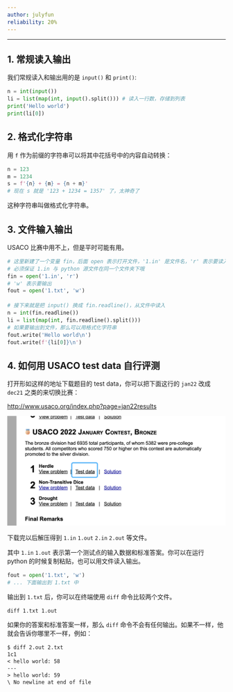 ```yaml
---
author: julyfun
reliability: 20%
---
```

****
## 1. 常规读入输出

我们常规读入和输出用的是 `input()` 和 `print()`:

```py
n = int(input())
li = list(map(int, input().split())) # 读入一行数，存储到列表
print('Hello world')
print(li[0])
```

## 2. 格式化字符串

用 `f` 作为前缀的字符串可以将其中花括号中的内容自动转换：

```py
n = 123
m = 1234
s = f'{n} + {m} = {n + m}'
# 现在 s 就是 '123 + 1234 = 1357' 了，太神奇了
```

这种字符串叫做格式化字符串。

## 3. 文件输入输出

USACO 比赛中用不上，但是平时可能有用。

```py
# 这里新建了一个变量 fin，后面 open 表示打开文件，'1.in' 是文件名，'r' 表示要读入
# 必须保证 1.in 与 python 源文件在同一个文件夹下哦
fin = open('1.in', 'r')
# 'w' 表示要输出
fout = open('1.txt', 'w')

# 接下来就是把 input() 换成 fin.readline()，从文件中读入
n = int(fin.readline())
li = list(map(int, fin.readline().split()))
# 如果要输出到文件，那么可以用格式化字符串 
fout.write('Hello world\n')
fout.write(f'{li[0]}\n')
```

## 4. 如何用 USACO test data 自行评测

打开形如这样的地址下载题目的 test data，你可以把下面这行的 `jan22` 改成 `dec21` 之类的来切换比赛：

http://www.usaco.org/index.php?page=jan22results

![](/assets/WechatIMG6.png)

下载完以后解压得到 `1.in` `1.out` `2.in` `2.out` 等文件。

其中 `1.in` `1.out` 表示第一个测试点的输入数据和标准答案。你可以在运行 python 的时候复制粘贴，也可以用文件读入输出。

```py
fout = open('1.txt', 'w')
# ... 下面输出到 1.txt 中
```

输出到 `1.txt` 后，你可以在终端使用 `diff` 命令比较两个文件。

```
diff 1.txt 1.out
```

如果你的答案和标准答案一样，那么 `diff` 命令不会有任何输出。如果不一样，他就会告诉你哪里不一样，例如：

```
$ diff 2.out 2.txt
1c1
< hello world: 58
---
> hello world: 59
\ No newline at end of file
```

